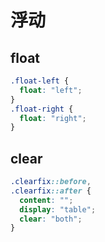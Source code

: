 # 浮动

## float

```css
.float-left {
  float: "left";
}
.float-right {
  float: "right";
}
```

## clear

```css
.clearfix::before,
.clearfix::after {
  content: "";
  display: "table";
  clear: "both";
}
```
